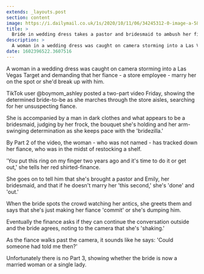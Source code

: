 ```yaml
--- 
extends: _layouts.post 
section: content 
image: https://i.dailymail.co.uk/1s/2020/10/11/06/34245312-0-image-a-58_1602392419953.jpg 
title: > 
  Bride in wedding dress takes a pastor and bridesmaid to ambush her fiance at his job at Target 
description: > 
  A woman in a wedding dress was caught on camera storming into a Las Vegas Target and demanding that her fiance - a store employee - marry her on the spot or she'd break up with him.TikTok user @boymom_ashley posted a two-part video Friday, showing the determined bride-to-be as she marches through the store aisles, searching for her unsuspecting fiance.When the bride spots the crowd watching her antics, she greets them and says that she's just making her fiance 'commit' or she's dumping him.Eventually the finance asks if they can continue the conversation outside and the bride agrees, noting to the camera that she's 'shaking.'Unfortunately there is no Part 3, showing whether the bride is now a married woman or a single lady. 
date: 1602396522.3607516 
--- 
```

A woman in a wedding dress was caught on camera storming into a Las Vegas Target and demanding that her fiance - a store employee - marry her on the spot or she'd break up with him.

TikTok user @boymom_ashley posted a two-part video Friday, showing the determined bride-to-be as she marches through the store aisles, searching for her unsuspecting fiance.

She is accompanied by a man in dark clothes and what appears to be a bridesmaid, judging by her frock, the bouquet she's holding and her arm-swinging determination as she keeps pace with the 'bridezilla.'

By Part 2 of the video, the woman - who was not named - has tracked down her fiance, who was in the midst of restocking a shelf.

'You put this ring on my finger two years ago and it's time to do it or get out,' she tells her red shirted-finance.

She goes on to tell him that she's brought a pastor and Emily, her bridesmaid, and that if he doesn't marry her 'this second,' she's 'done' and 'out.'

When the bride spots the crowd watching her antics, she greets them and says that she's just making her fiance 'commit' or she's dumping him.

Eventually the finance asks if they can continue the conversation outside and the bride agrees, noting to the camera that she's 'shaking.'

As the fiance walks past the camera, it sounds like he says: 'Could someone had told me then?'

Unfortunately there is no Part 3, showing whether the bride is now a married woman or a single lady.
